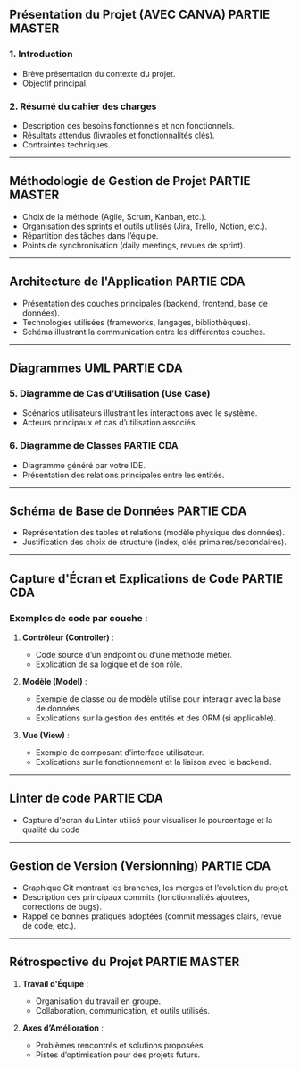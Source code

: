 ## **Présentation du Projet (AVEC CANVA) PARTIE MASTER**  

### **1. Introduction**
- Brève présentation du contexte du projet.  
- Objectif principal.

### **2. Résumé du cahier des charges**
- Description des besoins fonctionnels et non fonctionnels.  
- Résultats attendus (livrables et fonctionnalités clés).  
- Contraintes techniques.

---

## **Méthodologie de Gestion de Projet  PARTIE MASTER**  
- Choix de la méthode (Agile, Scrum, Kanban, etc.).  
- Organisation des sprints et outils utilisés (Jira, Trello, Notion, etc.).  
- Répartition des tâches dans l’équipe.  
- Points de synchronisation (daily meetings, revues de sprint).  

---

## **Architecture de l'Application PARTIE CDA**  
- Présentation des couches principales (backend, frontend, base de données).  
- Technologies utilisées (frameworks, langages, bibliothèques).  
- Schéma illustrant la communication entre les différentes couches.

---

## **Diagrammes UML PARTIE CDA**  
### **5. Diagramme de Cas d’Utilisation (Use Case)**  
- Scénarios utilisateurs illustrant les interactions avec le système.  
- Acteurs principaux et cas d’utilisation associés.  

### **6. Diagramme de Classes PARTIE CDA**  
- Diagramme généré par votre IDE.  
- Présentation des relations principales entre les entités.  

---

## **Schéma de Base de Données PARTIE CDA**  
- Représentation des tables et relations (modèle physique des données).  
- Justification des choix de structure (index, clés primaires/secondaires).  

---

## **Capture d'Écran et Explications de Code PARTIE CDA**  
### **Exemples de code par couche :**
1. **Contrôleur (Controller)** :  
   - Code source d’un endpoint ou d’une méthode métier.  
   - Explication de sa logique et de son rôle.
   
2. **Modèle (Model)** :  
   - Exemple de classe ou de modèle utilisé pour interagir avec la base de données.  
   - Explications sur la gestion des entités et des ORM (si applicable).  

3. **Vue (View)** :  
   - Exemple de composant d’interface utilisateur.  
   - Explications sur le fonctionnement et la liaison avec le backend.  

---
## **Linter de code PARTIE CDA**
- Capture d'ecran du Linter utilisé pour visualiser le pourcentage et la qualité du code
---

## **Gestion de Version (Versionning) PARTIE CDA**  
- Graphique Git montrant les branches, les merges et l’évolution du projet.  
- Description des principaux commits (fonctionnalités ajoutées, corrections de bugs).  
- Rappel de bonnes pratiques adoptées (commit messages clairs, revue de code, etc.).  

---

## **Rétrospective du Projet  PARTIE MASTER**  
1. **Travail d'Équipe** :  
   - Organisation du travail en groupe.  
   - Collaboration, communication, et outils utilisés.  

2. **Axes d’Amélioration** :  
   - Problèmes rencontrés et solutions proposées.  
   - Pistes d’optimisation pour des projets futurs.  
